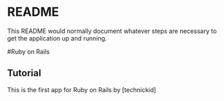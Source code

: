 # README

This README would normally document whatever steps are necessary to get the
application up and running.

#Ruby on Rails 

## Tutorial

This is the first app for Ruby on Rails
by [technickid] 
